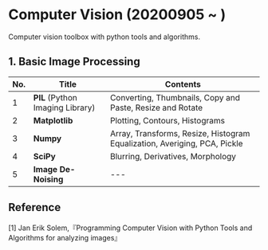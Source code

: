 # Computer Vision (20200905 ~ )  
Computer vision toolbox with python tools and algorithms.  

## 1. Basic Image Processing
|No.|Title|Contents|
|------|---|---|
|1|**PIL** (Python Imaging Library)|Converting, Thumbnails, Copy and Paste, Resize and Rotate|
|2|**Matplotlib**|Plotting, Contours, Histograms|
|3|**Numpy**|Array, Transforms, Resize, Histogram Equalization, Averiging, PCA, Pickle|
|4|**SciPy**|Blurring, Derivatives, Morphology|
|5|**Image De-Noising**|---|

## Reference
[1]  Jan Erik Solem,『Programming Computer Vision with Python Tools and Algorithms for analyzing images』
